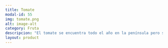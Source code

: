 ```yaml
---
title: Tomate
modal-id: 55
img: tomate.png
alt: image-alt
category: Fruta
descripcion: "El tomate se encuentra todo el año en la península pero su plena temporada es el verano. Es allí que se encontrará más sabrosa y llena de vitaminas. Tiene la curiosidad de ser uno de los productos que España más exporta y a la vez más importa (desde Portugal y Marruecos sobre todo)."
layout: product
---
```

